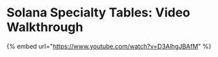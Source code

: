 # Solana Specialty Tables: Video Walkthrough

{% embed url="https://www.youtube.com/watch?v=D3AlhgJBAfM" %}
